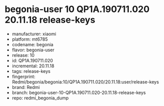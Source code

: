 # begonia-user 10 QP1A.190711.020 20.11.18 release-keys
- manufacturer: xiaomi
- platform: mt6785
- codename: begonia
- flavor: begonia-user
- release: 10
- id: QP1A.190711.020
- incremental: 20.11.18
- tags: release-keys
- fingerprint: Redmi/begonia/begonia:10/QP1A.190711.020/20.11.18:user/release-keys
- brand: Redmi
- branch: begonia-user-10-QP1A.190711.020-20.11.18-release-keys
- repo: redmi_begonia_dump
